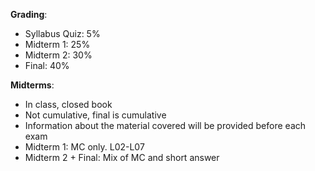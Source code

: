**Grading**:
 - Syllabus Quiz: 5%
 - Midterm 1: 25%
 - Midterm 2: 30%
 - Final: 40%

**Midterms**:
 - In class, closed book
 - Not cumulative, final is cumulative
 - Information about the material covered will be provided before each exam
 - Midterm 1: MC only. L02-L07
 - Midterm 2 + Final: Mix of MC and short answer
